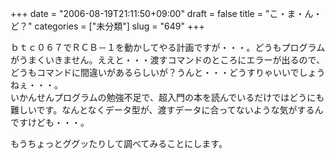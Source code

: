 +++
date = "2006-08-19T21:11:50+09:00"
draft = false
title = "こ・ま・ん・ど？"
categories = ["未分類"]
slug = "649"
+++

<p>ｂｔｃ０６７でＲＣＢ－１を動かしてやる計画ですが・・・。どうもプログラムがうまくいきません。ええと・・・渡すコマンドのところにエラーが出るので、どうもコマンドに間違いがあるらしいが？うんと・・・どうすりゃいいでしょうねぇ・・・。<br />いかんせんプログラムの勉強不足で、超入門の本を読んでいるだけではどうにも難しいです。なんとなくデータ型が、渡すデータに合ってないような気がするんですけども・・・。</p>

<p>もうちょっとググッたりして調べてみることにします。</p>

